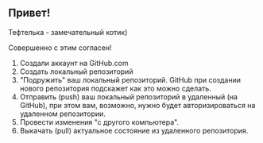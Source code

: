 ## Привет!

Тефтелька - замечательный котик) 

Совершенно с этим согласен!

1. Создали аккаунт на GitHub.com
2. Создать локальный репозиторий
3. "Подружить" ваш локальный репозиторий. GitHub при создании нового репозитория подскажет как это можно сделать.
4. Отправить (push) ваш локальный репозиторий в удаленный (на GitHub), при этом вам, возможно, нужно будет авторизироваться на удаленном репозитории. 
5. Провести изменения "с другого компьютера".
6. Выкачать (pull) актуальное состояние из удаленного репозитория. 